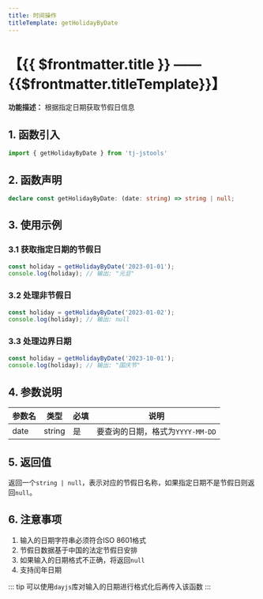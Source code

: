 ```yaml
---
title: 时间操作
titleTemplate: getHolidayByDate
---
```


# 【{{ $frontmatter.title }} —— {{$frontmatter.titleTemplate}}】

**功能描述：** 根据指定日期获取节假日信息

## 1. 函数引入

```js
import { getHolidayByDate } from 'tj-jstools'
```

## 2. 函数声明

```ts
declare const getHolidayByDate: (date: string) => string | null;
```

## 3. 使用示例

### 3.1 获取指定日期的节假日

```ts
const holiday = getHolidayByDate('2023-01-01');
console.log(holiday); // 输出: "元旦"
```

### 3.2 处理非节假日

```ts
const holiday = getHolidayByDate('2023-01-02');
console.log(holiday); // 输出: null
```

### 3.3 处理边界日期

```ts
const holiday = getHolidayByDate('2023-10-01');
console.log(holiday); // 输出: "国庆节"
```

## 4. 参数说明

| 参数名 | 类型 | 必填 | 说明 |
|--------|------|------|------|
| date | string | 是 | 要查询的日期，格式为`YYYY-MM-DD` |

## 5. 返回值

返回一个`string | null`，表示对应的节假日名称，如果指定日期不是节假日则返回`null`。

## 6. 注意事项

1. 输入的日期字符串必须符合ISO 8601格式
2. 节假日数据基于中国的法定节假日安排
3. 如果输入的日期格式不正确，将返回`null`
4. 支持闰年日期

::: tip
可以使用`dayjs`库对输入的日期进行格式化后再传入该函数
:::
